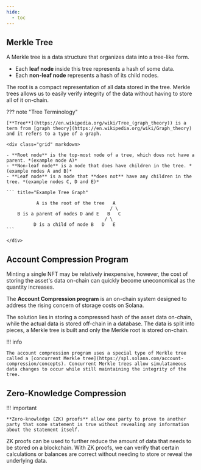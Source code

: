 ```yaml
---
hide:
  - toc
---
```


<h2>Merkle Tree</h2>

A Merkle tree is a data structure that organizes data into a tree-like form.

- Each **leaf node** inside this tree represents a hash of some data.
- Each **non-leaf node** represents a hash of its child nodes.

The root is a compact representation of all data stored in the tree. Merkle trees allows us to easily verify integrity of the data without having to store all of it on-chain.

??? note "Tree Terminology"

    [**Tree**](https://en.wikipedia.org/wiki/Tree_(graph_theory)) is a term from [graph theory](https://en.wikipedia.org/wiki/Graph_theory) and it refers to a type of a graph.

    <div class="grid" markdown>

    - **Root node** is the top-most node of a tree, which does not have a parent. *(example node A)*
    - **Non-leaf node** is a node that does have children in the tree. *(example nodes A and B)*
    - **Leaf node** is a node that **does not** have any children in the tree. *(example nodes C, D and E)*

    ``` title="Example Tree Graph"

               A is the root of the tree   A
                                          / \
        B is a parent of nodes D and E   B   C
                                        / \
              D is a child of node B   D   E
    ```

    </div>

<h2>Account Compression Program</h2>

Minting a single NFT may be relatively inexpensive, however, the cost of storing the asset's data on-chain can quickly become uneconomical as the quantity increases.

The **Account Compression program** is an on-chain system designed to address the rising concern of storage costs on Solana.

The solution lies in storing a compressed hash of the asset data on-chain, while the actual data is stored off-chain in a database. The data is split into pieces, a Merkle tree is built and only the Merkle root is stored on-chain.

!!! info

    The account compression program uses a special type of Merkle tree called a [concurrent Merkle tree](https://spl.solana.com/account-compression/concepts). Concurrent Merkle trees allow simulataneous data changes to occur while still maintaining the integrity of the tree.

<h2>Zero-Knowledge Compression</h2>

!!! important

    **Zero-knowledge (ZK) proofs** allow one party to prove to another party that some statement is true without revealing any information about the statement itself.

ZK proofs can be used to further reduce the amount of data that needs to be stored on a blockchain. With ZK proofs, we can verify that certain calculations or balances are correct without needing to store or reveal the underlying data.
